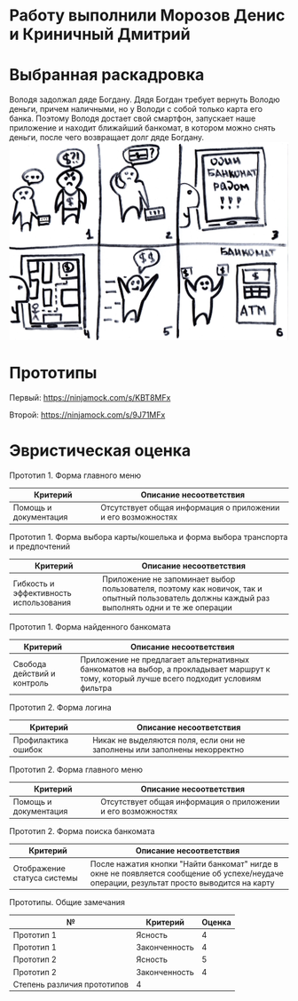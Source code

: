 # Работу выполнили Морозов Денис и Криничный Дмитрий
# Выбранная раскадровка

Володя задолжал дяде Богдану. Дядя Богдан требует вернуть Володю деньги, причем наличными, но у Володи с собой только карта его банка. Поэтому Володя достает свой смартфон, запускает наше приложение и находит ближайший банкомат, в котором можно снять деньги, после чего возвращает долг дяде Богдану.
![](2.jpg)

# Прототипы

Первый: https://ninjamock.com/s/KBT8MFx

Второй: https://ninjamock.com/s/9J71MFx

# Эвристическая оценка

Прототип 1. Форма главного меню

Критерий | Описание несоответствия
--- | --- 
Помощь и документация | Отсутствует общая информация о приложении и его возможностях

Прототип 1. Форма выбора карты/кошелька и форма выбора транспорта и предпочтений

Критерий | Описание несоответствия
--- | --- 
Гибкость и эффективность использования | Приложение не запоминает выбор пользователя, поэтому как новичок, так и опытный пользователь должны каждый раз выполнять одни и те же операции

Прототип 1. Форма найденного банкомата

Критерий | Описание несоответствия
--- | --- 
Свобода действий и контроль | Приложение не предлагает альтернативных банкоматов на выбор, а прокладывает маршрут к тому, который  лучше всего подходит условиям фильтра

Прототип 2. Форма логина

Критерий | Описание несоответствия
--- | ---
Профилактика ошибок | Никак не выделяются поля, если они не заполнены или заполнены некорректно

Прототип 2. Форма главного меню

Критерий | Описание несоответствия
--- | ---
Помощь и документация | Отсутствует общая информация о приложении и его возможностях

Прототип 2. Форма поиска банкомата

Критерий | Описание несоответствия
--- | ---
Отображение статуса системы | После нажатия кнопки "Найти банкомат" нигде в окне не появляется сообщение об успехе/неудаче операции, результат просто выводится на карту

Прототипы. Общие замечания

№ | Критерий | Оценка
--- | --- | ---
Прототип 1 | Ясность | 4
Прототип 1 | Законченность | 4
Прототип 2 | Ясность | 5
Прототип 2 | Законченность | 4
 | Степень различия прототипов | 4
